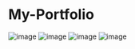 # My-Portfolio
![image](https://github.com/user-attachments/assets/38885dc0-34dc-4acc-8e5e-a0fb6b8c1ed2)
![image](https://github.com/user-attachments/assets/36150108-20d7-46e9-9c12-ec4c5437aeb0)
![image](https://github.com/user-attachments/assets/035387dc-9d7e-42b0-b1d7-08e95be2da8a)
![image](https://github.com/user-attachments/assets/d1008499-43c8-42d2-a1ef-43ea8829d57f)

